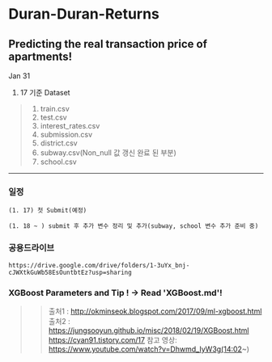 # Duran-Duran-Returns

## Predicting the real transaction price of apartments!
Jan 31 


1. 17 기준 Dataset 
> 1. train.csv
> 2. test.csv 
> 3. interest_rates.csv 
> 4. submission.csv 
> 5. district.csv 
> 6. subway.csv(Non_null 값 갱신 완료 된 부분) 
> 7. school.csv     
------------------------------------------------------------
### 일정 
    (1. 17) 첫 Submit(예정)

    (1. 18 ~ ) submit 후 추가 변수 정리 및 추가(subway, school 변수 추가 준비 중) 

### 공용드라이브
    https://drive.google.com/drive/folders/1-3uYx_bnj-cJWXtkGuWb58EsOuntbtEz?usp=sharing

### XGBoost Parameters and Tip ! -> Read 'XGBoost.md'! 

> > 출처1 : http://okminseok.blogspot.com/2017/09/ml-xgboost.html
> > 출처2 : https://jungsooyun.github.io/misc/2018/02/19/XGBoost.html
> > https://cyan91.tistory.com/17
> > 참고 영상: https://www.youtube.com/watch?v=Dhwmd_IyW3g(14:02~)
